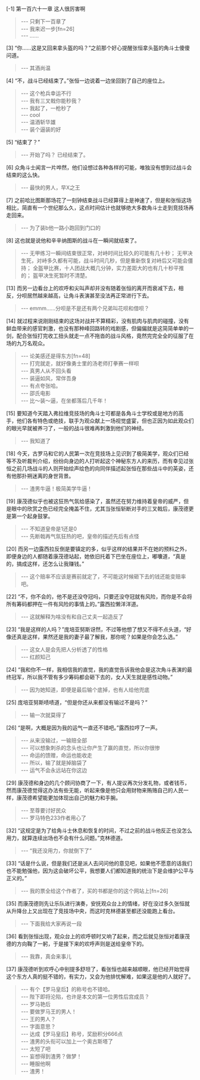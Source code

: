 
[-1] 第一百六十一章 这人很厉害啊
>--- 只剩下一百章了<br>
>--- 我来迟一步[fn=26]<br>
>--- ……<br>

[3] “你……这是又回来拿头盔的吗？”之前那个好心提醒张恒拿头盔的角斗士傻傻问道。
>--- 其酒尚温<br>

[4] “不，战斗已经结束了。”张恒一边说着一边坐回到了自己的座位上。
>--- 这个枪兵幸运不行<br>
>--- 我有三叉戟你能秒我？<br>
>--- 我起了，一枪秒了<br>
>--- cool<br>
>--- 温酒斩华雄<br>
>--- 装个逼装的好<br>

[5] “结束了？”
>--- 开始了吗？
已经结束了。<br>

[6] 众角斗士闻言一片哗然，他们设想过各种各样的可能，唯独没有想到过战斗会结束的这么快。
>--- 最快的男人，早X之王<br>

[7] 之前哈比图斯那场花了一刻钟结束战斗已经算得上是神速了，但是和张恒这场相比，简直有一个世纪那么久，这点时间估计也就够绝大多数角斗士走到竞技场再走回来。
>--- 为了装b他一路小跑回到门口的<br>

[8] 这也就是说他和辛辛纳图斯的战斗在一瞬间就结束了。
>--- 无甲练习一瞬间结束很正常，对峙时间比较久的可能有几十秒；
无甲决生死，对峙多久都有可能，战斗时间几秒，但是重新恢复对峙后又可能会僵持；
全盔甲比赛，十人团战大概几分钟，实力差距大的也有几十秒平推的；
盔甲决生死暂时不清楚。<br>

[13] 而另一边看台上的欢呼和尖叫声却并没有随着张恒的离开而衰减下去，相反，分呗居然越来越高，让角斗表演甚至没法再正常进行下去。
>--- emmm……分呗是不是还有两个兄弟叫花呗和借呗？<br>

[14] 就过程来说刚刚结束的这场对战并不算精彩，没有肌肉与肌肉的碰撞，没有鲜血带来的感官刺激，也没有那种峰回路转的戏剧感，但偏偏就是这简简单单的一剑，配合张恒打完收工扭头就走一点不拖沓的战斗风格，竟然完完全全的征服了在场的九万名观众。
>--- 论美感还是得东方[fn=48]<br>
>--- 打完就走，就好像勇士里的汤老师打拳赛一样呗<br>
>--- 真男人从不回头看<br>
>--- 装逼如风，常伴吾身<br>
>--- 有点夸张哈。<br>
>--- 邵氏电影<br>
>--- 比～装～逼，在坐都落后几千年！<br>

[15] 要知道今天踏入弗拉维竞技场的角斗士可都是各角斗士学校或是地方的高手，他们各有特色或绝技，联手为观众献上一场视觉盛宴，但也正因为如此观众们的眼光早就被养刁了，一般的战斗很难再刺激到他们的神经。
>--- 我知道了<br>

[18] 今天，古罗马和它的人民第一次在竞技场上见识到了极简美学，观众们已经等不及听裁判介绍，纷纷向身边的人打听起这个神秘东方人的来历，而有幸见过张恒之前几场战斗的人则开始绘声绘色的向同伴描述起张恒在那些战斗中的英姿，还有他那扑朔迷离的身世背景。
>--- 渣男牛逼！极简美学牛逼！<br>

[19] 康茂德似乎也被这狂热气氛给感染了，虽然还在努力维持着皇帝的威严，但是眼中的欣赏之色已经完全掩盖不住，尤其当张恒斩断对手的三叉戟后，康茂德更是第一个起身鼓掌。
>--- 不知道皇帝是1还是0<br>
>--- 先断戟再气氛狂热的吧，皇帝的描述先后有点怪<br>

[20] 而另一边露西拉反倒是要镇定的多，似乎这样的结果并不在她的预料之外，即便身边的人都随着康茂德站起，她依旧托着下巴坐在座位上，嘟囔道，“真是的，搞成这样，还怎么让我赚钱。”
>--- 这个赔率不应该是赛前就定了，不可能这时候砸下去的钱还能变赔率吧。<br>

[22] “不，你不会的，他不是还没夺冠吗，只要还没夺冠就有风险，而你是不会将所有筹码都押在一件有风险的事情上的。”露西拉懒洋洋道。
>--- 这就解释为啥没有和自己丈夫一起造反了<br>

[23] “我是这样的人吗？”庞培亚努斯讶然，不过等他想了想又不得不点头道，“好像还真是这样，果然还是我的妻子最了解我，那你呢？如果是你会怎么选。”
>--- 这女人是会先把人分析透了的性格<br>
>--- 红颜知己<br>

[24] “我和你不一样，我相信我的直觉，我的直觉告诉我他会是这次角斗表演的最终冠军，所以我不管有多少筹码都会砸下去的，女人天生就是感性动物。”
>--- 因为她知道，即便是最后输个底掉，也有人给他兜底<br>

[25] 庞培亚努斯啧啧道，“但是你还从来都没有输过不是吗？”
>--- 输一次就莫得了<br>

[26] “是啊，大概是因为我的运气一直还不错吧。”露西拉哼了一声。
>--- 从来没输过，一输赔全部<br>
>--- 可以想象刺杀的念头也让你产生了赢的直觉，所以你很惨<br>
>--- 命运的馈赠，命运也能收走<br>
>--- 所以，输了就是掉脑袋了<br>
>--- 运气不会永远站在你这边<br>

[29] 康茂德和身边的几个顾问协商了一下，有人提议再次分发礼物，或者钱币，然而康茂德觉得这办法有些无能，听起来像是他只会用财物来贿赂自己的人民一样，康茂德希望能更加体现出自己的魅力和手腕。
>--- 至尊要讨好民众<br>
>--- 罗马特色233作者用心了<br>

[32] “这规定是为了给角斗士休息和恢复的时间，不过之前的战斗他反正也没怎么用力，就算连续出场也不会有什么问题。”克林德道。
>--- “我还没用力，你就倒下了”<br>

[33] “话是什么说，但是我们还是派人去问问他的意见吧，如果他不愿意的话我们也不能勉强他，因为这会破坏公平，我想要人们都知道我的统治下是会维护公平与正义的。”
>--- 我的票全给这个作者了，买的书都是你的这个网站上[fn=26]<br>

[35] 而康茂德则先让乐队进行演奏，安抚观众台上的情绪，好在没过多久张恒就从升降台上又出现在了竞技场中央，而这时克林德甚至都还没能跑上看台。
>--- 下面我给大家再说一段<br>

[36] 看到张恒出现，观众台上的欢呼顿时又响了起来，而之后就见张恒对着康茂德的方向鞠了一躬，于是接下来的欢呼声则是送给皇帝下的。
>--- 我靠，真会来事儿<br>

[37] 康茂德听到欢呼心中别提多舒坦了，看张恒也越来越顺眼，他已经开始觉得这个东方人真的挺不错的，有实力，又会为他排忧解难，如果这是他的人就好了。
>--- 有个【罗马皇后】的称号也不错哈。<br>
>--- 陛下即将沦陷，也许是本文的第一位男性后宫成员？<br>
>--- 罗马艳后<br>
>--- 要做罗马王的男人！<br>
>--- 王的男人？<br>
>--- 字面意思？<br>
>--- 达成【罗马皇后】称号，奖励积分666点<br>
>--- 渣男的头衔可以加上一个奥古斯塔了<br>
>--- 太短了吧<br>
>--- 妄想得到渣男？做梦！<br>
>--- 睡服他啊<br>
>--- 渣男！<br>
